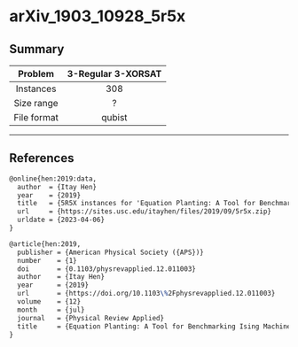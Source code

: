 # arXiv_1903_10928_5r5x

## Summary

| Problem     | 3-Regular 3-XORSAT |
|:-----------:|:------------------:|
| Instances   | 308                |
| Size range  | ?                  |
| File format | qubist             |

* * *

## References

```tex
@online{hen:2019:data,
  author  = {Itay Hen}
  year    = {2019}
  title   = {5R5X instances for 'Equation Planting: A Tool for Benchmarking Ising Machines'}
  url     = {https://sites.usc.edu/itayhen/files/2019/09/5r5x.zip}
  urldate = {2023-04-06}
}
```

```tex
@article{hen:2019,
  publisher = {American Physical Society ({APS})}
  number    = {1}
  doi       = {0.1103/physrevapplied.12.011003}
  author    = {Itay Hen}
  year      = {2019}
  url       = {https://doi.org/10.1103\%2Fphysrevapplied.12.011003}
  volume    = {12}
  month     = {jul}
  journal   = {Physical Review Applied}
  title     = {Equation Planting: A Tool for Benchmarking Ising Machines}
}
```
